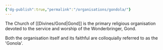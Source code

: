 ```yaml
---
{"dg-publish":true,"permalink":"/organisations/gondola/"}
---
```


The Church of [[Divines/Gond\|Gond]] is the primary religious organisation devoted to the service and worship of the Wonderbringer, Gond.

Both the organisation itself and its faithful are colloquially referred to as the 'Gonola'. 